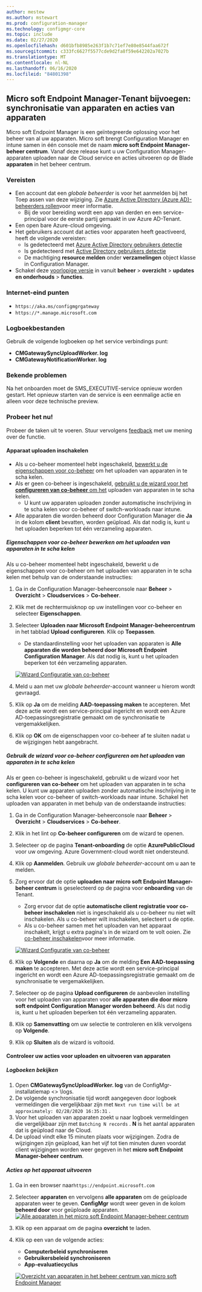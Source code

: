```yaml
---
author: mestew
ms.author: mstewart
ms.prod: configuration-manager
ms.technology: configmgr-core
ms.topic: include
ms.date: 02/27/2020
ms.openlocfilehash: d601bfb8985e263f1b7c71ef7e80e8544faa672f
ms.sourcegitcommit: c333fc6627f5577cde9d2fa8f59e642202a7027b
ms.translationtype: MT
ms.contentlocale: nl-NL
ms.lasthandoff: 06/16/2020
ms.locfileid: "84801398"
---
```

## <a name="microsoft-endpoint-manager-tenant-attach-device-sync-and-device-actions"></a><a name="bkmk_attach"></a>Micro soft Endpoint Manager-Tenant bijvoegen: synchronisatie van apparaten en acties van apparaten
<!--3555758 live 3/4/2020-->
Micro soft Endpoint Manager is een geïntegreerde oplossing voor het beheer van al uw apparaten. Micro soft brengt Configuration Manager en intune samen in één console met de naam **micro soft Endpoint Manager-beheer centrum**. Vanaf deze release kunt u uw Configuration Manager-apparaten uploaden naar de Cloud service en acties uitvoeren op de Blade **apparaten** in het beheer centrum.

### <a name="prerequisites"></a>Vereisten

- Een account dat een *globale beheerder* is voor het aanmelden bij het Toep assen van deze wijziging. Zie [Azure Active Directory (Azure AD)-beheerders rollen](https://docs.microsoft.com/azure/role-based-access-control/rbac-and-directory-admin-roles#azure-ad-administrator-roles)voor meer informatie.
   - Bij de voor bereiding wordt een app van derden en een service-principal voor de eerste partij gemaakt in uw Azure AD-Tenant.
- Een open bare Azure-cloud omgeving.
- Het gebruikers account dat acties voor apparaten heeft geactiveerd, heeft de volgende vereisten:
   - Is gedetecteerd met [Azure Active Directory gebruikers detectie](../../../../servers/deploy/configure/about-discovery-methods.md#azureaddisc)
   - Is gedetecteerd met [Active Directory gebruikers detectie](../../../../servers/deploy/configure/about-discovery-methods.md#bkmk_aboutUser)
   - De machtiging **resource melden** onder **verzamelingen** object klasse in Configuration Manager.
- Schakel deze [voorlopige versie](../../../../servers/manage/pre-release-features.md) in vanuit **beheer**  >  **overzicht**  >  **updates en onderhouds**  >  **functies**.

### <a name="internet-endpoints"></a>Internet-eind punten

- `https://aka.ms/configmgrgateway`
- `https://*.manage.microsoft.com`

### <a name="log-files"></a>Logboekbestanden
Gebruik de volgende logboeken op het service verbindings punt:

- **CMGatewaySyncUploadWorker. log**
- **CMGatewayNotificationWorker. log** 

### <a name="known-issues"></a>Bekende problemen

Na het onboarden moet de SMS_EXECUTIVE-service opnieuw worden gestart. Het opnieuw starten van de service is een eenmalige actie en alleen voor deze technische preview.

### <a name="try-it-out"></a>Probeer het nu!

Probeer de taken uit te voeren. Stuur vervolgens [feedback](../../../../understand/find-help.md#product-feedback) met uw mening over de functie.

#### <a name="enable-device-upload"></a>Apparaat uploaden inschakelen

- Als u co-beheer momenteel hebt ingeschakeld, [bewerkt u de eigenschappen voor co-beheer](#bkmk_edit) om het uploaden van apparaten in te scha kelen.
- Als er geen co-beheer is ingeschakeld, [gebruikt u de wizard voor het **configureren van co-beheer** om het](#bkmk_config) uploaden van apparaten in te scha kelen.
   - U kunt uw apparaten uploaden zonder automatische inschrijving in te scha kelen voor co-beheer of switch-workloads naar intune.
- Alle apparaten die worden beheerd door Configuration Manager die **Ja** in de kolom **client** bevatten, worden geüpload. Als dat nodig is, kunt u het uploaden beperken tot één verzameling apparaten.   

##### <a name="edit-co-management-properties-to-enable-device-upload"></a><a name="bkmk_edit"></a>Eigenschappen voor co-beheer bewerken om het uploaden van apparaten in te scha kelen

Als u co-beheer momenteel hebt ingeschakeld, bewerkt u de eigenschappen voor co-beheer om het uploaden van apparaten in te scha kelen met behulp van de onderstaande instructies:

1. Ga in de Configuration Manager-beheerconsole naar **Beheer** > **Overzicht** > **Cloudservices** > **Co-beheer**.
1. Klik met de rechtermuisknop op uw instellingen voor co-beheer en selecteer **Eigenschappen**.
1. Selecteer **Uploaden naar Microsoft Endpoint Manager-beheercentrum** in het tabblad **Upload configureren**. Klik op **Toepassen**.
   - De standaardinstelling voor het uploaden van apparaten is **Alle apparaten die worden beheerd door Microsoft Endpoint Configuration Manager**. Als dat nodig is, kunt u het uploaden beperken tot één verzameling apparaten.

   [![Wizard Configuratie van co-beheer](../../media/3555758-configure-upload.png)](../../media/3555758-configure-upload.png#lightbox)
1. Meld u aan met uw *globale beheerder*-account wanneer u hierom wordt gevraagd.
1. Klik op **Ja** om de melding **AAD-toepassing maken** te accepteren. Met deze actie wordt een service-principal ingericht en wordt een Azure AD-toepassingsregistratie gemaakt om de synchronisatie te vergemakkelijken.
1. Klik op **OK** om de eigenschappen voor co-beheer af te sluiten nadat u de wijzigingen hebt aangebracht.


##### <a name="use-the-configure-co-management-wizard-to-enable-device-upload"></a><a name="bkmk_config"></a>Gebruik de wizard voor co-beheer configureren om het uploaden van apparaten in te scha kelen
Als er geen co-beheer is ingeschakeld, gebruikt u de wizard voor het **configureren van co-beheer** om het uploaden van apparaten in te scha kelen. U kunt uw apparaten uploaden zonder automatische inschrijving in te scha kelen voor co-beheer of switch-workloads naar intune. Schakel het uploaden van apparaten in met behulp van de onderstaande instructies:

1. Ga in de Configuration Manager-beheerconsole naar **Beheer** > **Overzicht** > **Cloudservices** > **Co-beheer**.
1. Klik in het lint op **Co-beheer configureren** om de wizard te openen.
1. Selecteer op de pagina **Tenant-onboarding** de optie **AzurePublicCloud** voor uw omgeving. Azure Government-cloud wordt niet ondersteund.
1. Klik op **Aanmelden**. Gebruik uw *globale beheerder*-account om u aan te melden.
1. Zorg ervoor dat de optie **uploaden naar micro soft Endpoint Manager-beheer centrum** is geselecteerd op de pagina voor **onboarding** van de Tenant.
   - Zorg ervoor dat de optie **automatische client registratie voor co-beheer inschakelen** niet is ingeschakeld als u co-beheer nu niet wilt inschakelen. Als u co-beheer wilt inschakelen, selecteert u de optie.
   - Als u co-beheer samen met het uploaden van het apparaat inschakelt, krijgt u extra pagina's in de wizard om te volt ooien. Zie [co-beheer inschakelen](../../../../../comanage/how-to-enable.md)voor meer informatie.

   [![Wizard Configuratie van co-beheer](../../media/3555758-comanagement-wizard.png)](../../media/3555758-comanagement-wizard.png#lightbox)
1. Klik op **Volgende** en daarna op **Ja** om de melding **Een AAD-toepassing maken** te accepteren. Met deze actie wordt een service-principal ingericht en wordt een Azure AD-toepassingsregistratie gemaakt om de synchronisatie te vergemakkelijken.
1. Selecteer op de pagina **Upload configureren** de aanbevolen instelling voor het uploaden van apparaten voor **alle apparaten die door micro soft endpoint Configuration Manager worden beheerd**. Als dat nodig is, kunt u het uploaden beperken tot één verzameling apparaten.
1. Klik op **Samenvatting** om uw selectie te controleren en klik vervolgens op **Volgende**.
1. Klik op **Sluiten** als de wizard is voltooid.  


#### <a name="review-your-upload-and-perform-device-actions"></a><a name="bkmk_review"></a>Controleer uw acties voor uploaden en uitvoeren van apparaten

##### <a name="review-logs"></a>Logboeken bekijken

1. Open **CMGatewaySyncUploadWorker. log** van de ConfigMgr-installatiemap &lt;> \logs.
1. De volgende synchronisatie tijd wordt aangegeven door logboek vermeldingen die vergelijkbaar zijn met `Next run time will be at approximately: 02/28/2020 16:35:31` .
1. Voor het uploaden van apparaten zoekt u naar logboek vermeldingen die vergelijkbaar zijn met `Batching N records` . **N** is het aantal apparaten dat is geüpload naar de Cloud. 
1. De upload vindt elke 15 minuten plaats voor wijzigingen. Zodra de wijzigingen zijn geüpload, kan het vijf tot tien minuten duren voordat client wijzigingen worden weer gegeven in het **micro soft Endpoint Manager-beheer centrum**.

##### <a name="perform-device-actions"></a>Acties op het apparaat uitvoeren

1. Ga in een browser naar`https://endpoint.microsoft.com`
1. Selecteer **apparaten** en vervolgens **alle apparaten** om de geüploade apparaten weer te geven. **ConfigMgr** wordt weer geven in de kolom **beheerd door** voor geüploade apparaten.
   [![Alle apparaten in het micro soft Endpoint Manager-beheer centrum](../../media/3555758-all-devices.png)](../../media/3555758-all-devices.png#lightbox)
1. Klik op een apparaat om de pagina **overzicht** te laden.
1. Klik op een van de volgende acties:
   - **Computerbeleid synchroniseren**
   - **Gebruikersbeleid synchroniseren**
   - **App-evaluatiecyclus**

   [![Overzicht van apparaten in het beheer centrum van micro soft Endpoint Manager](../../media/3555758-device-overview-actions.png)](../../media/3555758-device-overview-actions.png#lightbox)
